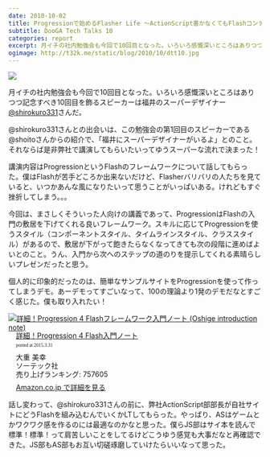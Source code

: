 ```yaml
---
date: 2010-10-02
title: Progressionで始めるFlasher Life ～ActionScript書かなくてもFlashコンテンツ作れますよ～
subtitle: DooGA Tech Talks 10
categories: report
excerpt: 月イチの社内勉強会も今回で10回目となった。いろいろ感慨深いところはありつつ記念すべき10回目を飾るスピーカーは福井のスーパーデザイナー @shirokuro331さんだ。
ogimage: http://t32k.me/static/blog/2010/10/dtt10.jpg
---
```


![](http://t32k.me/static/blog/2010/10/dtt10.jpg)

月イチの社内勉強会も今回で10回目となった。いろいろ感慨深いところはありつつ記念すべき10回目を飾るスピーカーは福井のスーパーデザイナー [@shirokuro331](https://twitter.com/shirokuro331)さんだ。

@shirokuro331さんとの出会いは、この勉強会の第1回目のスピーカーである@shoitoさんからの紹介で、「福井にスーパーデザイナーがいるよ」とのこと。それならば是非弊社で講演してもらいたいってゆうスーパーな流れで決まった！

講演内容はProgressionというFlashのフレームワークについて話してもらった。僕はFlashが苦手どころか出来ないだけど、Flasherバリバリの人たちを見ていると、いつかあんな風になりたいって思うことがいっぱいある。けれどもすぐ挫折してしまう。。。

今回は、まさしくそういった人向けの講義であって、ProgressionはFlashの入門の敷居を下げてくれる良いフレームワーク。スキルに応じてProgressionを使うスタイル（コンポーネントスタイル、タイムラインスタイル、クラススタイル）があるので、敷居が下がって飽きたらなくなってきても次の段階に進めばよいとのこと。うん、入門から次へのステップの道のりを提示してくれる素晴らしいプレゼンだったと思う。

個人的に印象的だったのは、簡単なサンプルサイトをProgressionを使って作ってしまうデモ。あーデモってすごいなって、100の理論より1発のデモだなとすごく感じた。僕も取り入れたい！

<div class="azlink-box"><div class="azlink-image" style="float:left"><a href="http://www.amazon.co.jp/exec/obidos/ASIN/4881667432/warikiru-22/" name="azlinklink" target="_blank"><img src="http://ecx.images-amazon.com/images/I/51rNL-eQ8xL._SL160_.jpg" alt="詳細！Progression 4 Flashフレームワーク入門ノート (Oshige introduction note)" style="border:none" /></a></div><div class="azlink-info" style="float:left;margin-left:15px;line-height:120%"><div class="azlink-name" style="margin-bottom:10px;line-height:120%"><a href="http://www.amazon.co.jp/exec/obidos/ASIN/4881667432/warikiru-22/" name="azlinklink" target="_blank">詳細！Progression 4 Flash入門ノート</a><div class="azlink-powered-date" style="font-size:7pt;margin-top:5px;font-family:verdana;line-height:120%">posted at 2015.3.31</div></div><div class="azlink-detail">大重 美幸<br />ソーテック社<br />売り上げランキング: 757605<br /></div><div class="azlink-review" style="margin-top:10px;margin-bottom:10px"></div><div class="azlink-link" style="margin-top:5px"><a href="http://www.amazon.co.jp/exec/obidos/ASIN/4881667432/warikiru-22/" target="_blank">Amazon.co.jp で詳細を見る</a></div></div><div class="azlink-footer" style="clear:left"></div></div>

話し変わって、@shirokuro331さんの前に、弊社ActionScript部部長が自社サイトにどうFlashを組み込むんでいくかLTしてもらった。やっぱり、ASはゲームとかワクワク感を作るのには最適なのかなと思った。僕らJS部はサイ本を読んで標準！標準！って肩苦しいことをしてるけどこうゆう感覚も大事だなと再確認できた。JS部もAS部もお互い切磋琢磨していけたらいいなって思った。

